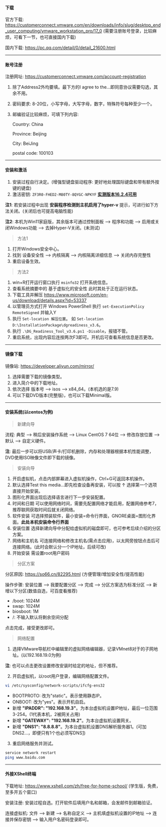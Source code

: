 #### 下载

官方下载: https://customerconnect.vmware.com/en/downloads/info/slug/desktop_end_user_computing/vmware_workstation_pro/17_0 (需要注册账号登录，比较麻烦，可看下一节，也可直接国内下载)

国内下载: https://pc.qq.com/detail/0/detail_21600.html

---

#### 账号注册

注册网址: https://customerconnect.vmware.com/account-registration

1. 除了Address2外均要填。最下方的I agree to the...即同意协议需要勾选，其余不用。

2. 密码要求: 8-20位，小写字母，大写字母，数字，特殊符号每种至少一个。

3. 邮编验证比较麻烦，可填下列内容:

   Country: China

   Province: Beijing

   City: BeiJing

   postal code: 100103

---

#### 安装和激活

1. 安装过程自行决定。(增强型键盘驱动程序: 更好地处理国际键盘和带有额外按键的键盘)
2. 激活密钥: `ZF3R0-FHED2-M80TY-8QYGC-NPKYF` **<u>实测版本16.2.4可用</u>**

**注1**: 若安装过程中出现 **安装程序检测到主机启用了hyper-v** 提示，可进行如下方法关闭。(关闭后也可提高电脑性能)

**注2**: 本机为Win11家庭版，其余版本可通过控制面板 --> 程序和功能 --> 启用或关闭Windows功能 --> 去掉Hyper-V关闭。(未测试)

> 方法1

1. 打开Windows安全中心。
2. 找到 设备安全性 --> 内核隔离 --> 内核隔离详细信息 --> 关闭内存完整性
3. 重启设备生效。

>方法2

1. win+R打开运行窗口执行 `msinfo32` 打开系统信息。
2. 查看系统摘要中的 基于虚拟化的安全性 此时其处于正在运行状态。
3. 下载工具并解压 https://www.microsoft.com/en-us/download/details.aspx?id=53337
4. 以管理员方式打开 Windows PowerShell 执行 `set-ExecutionPolicy RemoteSigned` 并输入Y
5. 执行 `Set-location 解压位置`。 如 `Set-location D:\InstallationPackage\dgreadiness_v3.6`。
6. 执行 `.\DG_Readiness_Tool_v3.6.ps1 -Disable`，报错不管。
7. 重启系统，出现内容后连按两次F3即可。开机后可查看系统信息是否更改。

---

#### 镜像下载

镜像站: https://developer.aliyun.com/mirror/

1. 选择需要下载的镜像类型。
2. 进入简介中的下载地址。
3. 依次选择 版本号 --> isos --> x84_64。(本机选的是7.9)
4. 可以下载DVD版本(完整版)，也可以下载Minimal版。

---

#### 安装系统(以centos为例)

> 新建向导

流程: 典型 --> 稍后安装操作系统 --> Linux CentOS 7 64位 --> 修改存放位置 --> 默认 --> 自定义硬件。

**注**: 最后一步可以将USB/声卡/打印机删除，内存和处理器根据本机性能调整，DVD使用ISO映像文件即下载的镜像。

> 安装向导

1. 开启虚拟机，点击内部屏幕进入虚拟机操作，Ctrl+G可返回本机操作。
2. 默认选择Test this media...即先检查设备再安装，可以按 ↑ 选择第一个选项直接开始安装。
3. 图形化界面出现后选择语言进行下一步安装配置。
4. 时间和日期 可以使用网络时间，需要先配置网络才能启用，配置网络参考7，推荐联网获取时间后就关闭网络。
5. 软件安装 可选择预装软件，最小安装=命令行界面，GNORE桌面=图形化界面。**此处本机安装命令行界面**
6. 安装位置 选择新建向导中分配给虚拟机的磁盘即可，也可参考后续介绍的分区方案。
7. 网络和主机名 可连接网络和修改主机名(需点击应用)，以太网旁按钮点击后可连接网络。(此时会默认分一个IP地址，后续可改)
8. 开始安装 需设置root用户密码

> 分区方案

分区原因: https://so66.cn/82295.html (方便管理/增加安全性/提高性能)

操作步骤: 安装位置 --> 我要配置分区 --> 完成 --> 分区方案选为标准分区 --> 新增以下分区(数值自选，可百度看推荐)

- /boot: 1024M
- swap: 1024M
- biosboot: 1M
- /: 不输入默认将剩余空间分配

点击完成，接受更改即可。

> 网络配置

1. 选择VMware导航栏中编辑里的虚拟网络编辑器，记录VMnet8对于的子网地址。(以192.168.19.0为例)

**注**: 也可以点击更改设置修改安装时给定的地址，但不推荐。

2. 开启虚拟机，以root用户登录，编辑网络配置文件。

```bash
vi /etc/sysconfig/network-scripts/ifcfg-ens32
```

- BOOTPROTO: 改为"static"。表示使用静态IP。
- ONBOOT: 改为"yes"。表示开机自启。
- 新增 **"IPADDR": "192.168.19.3"**。为本台虚拟机设置IP地址，最后一位范围3-254。(1代表本机，2被网关占用)
- 新增 **"GATEWAY": "192.168.19.2"**。为本台虚拟机设置网关。
- 新增 **"DNS1": "8.8.8.8"**。为本台虚拟机设置DNS解析服务器1。(可加DNS2...，即便只有1个也必须写DNS<u>1</u>)

3. 重启网络服务并测试。

```bash
service network restart
ping www.baidu.com
```

---

#### 外接XShell终端

下载地址: https://www.xshell.com/zh/free-for-home-school/ (学生版，免费，至多开五个窗口)

安装注册: 安装过程自选。打开软件后填用户名和邮箱，会发邮件到邮箱验证。

连接虚拟机: 文件 --> 新建 --> 名称自定义 --> 主机填虚拟机设置的IP地址 --> 连接并保存密钥 --> 输入用户名密码登录即可。
